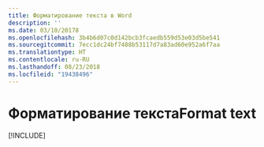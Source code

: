 ```yaml
---
title: Форматирование текста в Word
description: ''
ms.date: 03/10/20178
ms.openlocfilehash: 3b4b6d07c0d142bcb3fcaedb559d53e03d5be541
ms.sourcegitcommit: 7ecc1dc24bf7488b53117d7a83ad60e952a6f7aa
ms.translationtype: HT
ms.contentlocale: ru-RU
ms.lasthandoff: 08/23/2018
ms.locfileid: "19438496"
---
```

# <a name="format-text"></a><span data-ttu-id="8911e-102">Форматирование текста</span><span class="sxs-lookup"><span data-stu-id="8911e-102">Format text</span></span>

[!INCLUDE[](../includes/word-tutorial-format-text.md)]